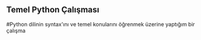 ## Temel Python Çalışması

#Python dilinin syntax'ını ve temel konularını öğrenmek üzerine yaptığım bir çalışma

